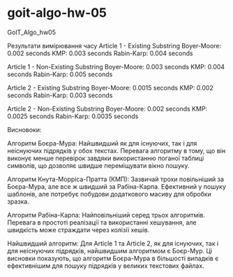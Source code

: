 # goit-algo-hw-05

GoIT_Algo_hw05

Результати вимірювання часу 
Article 1 - Existing Substring 
Boyer-Moore: 0.002 seconds 
KMP: 0.003 seconds 
Rabin-Karp: 0.004 seconds 

Article 1 - Non-Existing Substring 
Boyer-Moore: 0.003 seconds 
KMP: 0.004 seconds 
Rabin-Karp: 0.005 seconds 

Article 2 - Existing Substring 
Boyer-Moore: 0.0015 seconds 
KMP: 0.002 seconds 
Rabin-Karp: 0.003 seconds 

Article 2 - Non-Existing Substring
Boyer-Moore: 0.002 seconds 
KMP: 0.0025 seconds 
Rabin-Karp: 0.0035 seconds

Висновоки:

Алгоритм Боєра-Мура:
Найшвидший як для існуючих, так і для неіснуючих підрядків у обох текстах.
Перевага алгоритму в тому, що він виконує менше перевірок завдяки використанню
поганої таблиці символів, що дозволяє швидше переміщувати вікно пошуку. 

Алгоритм Кнута-Морріса-Пратта (КМП):
Зазвичай трохи повільніший за Боєра-Мура, але все ж швидший за Рабіна-Карпа.
Ефективний у пошуку шаблонів, але потребує побудови додаткового масиву для
обробки зразка. 

Алгоритм Рабіна-Карпа:
Найповільніший серед трьох алгоритмів. Перевага в простоті реалізації та
використанні хешування, але швидкість може страждати через колізії хешів.

Найшвидший алгоритм: 
Для Article 1 та Article 2, як для існуючих, так і для неіснуючих підрядків, 
найшвидшим алгоритмом є Боєр-Мур. Ці висновки показують, що алгоритм Боєра-Мура в 
більшості випадків є ефективнішим для пошуку підрядків у великих текстових файлах.
